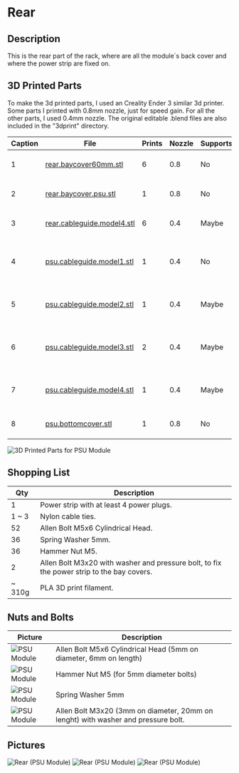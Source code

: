 # Rear

## Description

This is the rear part of the rack, where are all the module´s back cover and where the power strip are fixed on. 

## 3D Printed Parts

To make the 3d printed parts, I used an Creality Ender 3 similar 3d printer. Some parts I printed with 0.8mm nozzle, just for speed gain. For all the other parts, I used 0.4mm nozzle. The original editable .blend files are also included in the "3dprint" directory.

Caption|File|Prints|Nozzle|Supports|Description|
|---|---|---|---|---|---|
| 1|[rear.baycover60mm.stl](./3dprint/rear/rear.baycover60mm.stl)|6|0.8|No|Bay cover for 60mm modules.|
| 2|[rear.baycover.psu.stl](./3dprint/rear/rear.baycover.psu.stl)|1|0.8|No|Bay cover for PSU module.|
| 3|[rear.cableguide.model4.stl](./3dprint/rear/rear.cableguide.model4.stl)|6|0.4|Maybe|Cable guide for 60mm modules.|
| 4|[psu.cableguide.model1.stl](./3dprint/rear/rear.cableguide.model1.stl) |1|0.4|No|Cable guide for PSU and power strip power cables.|
| 5|[psu.cableguide.model2.stl](./3dprint/rear/rear.cableguide.model2.stl) |1|0.4|Maybe|Cable guide for 12V terminal bar.|
| 6|[psu.cableguide.model3.stl](./3dprint/rear/rear.cableguide.model3.stl) |2|0.4|Maybe|Cable guide for 5V and 3.3V terminal bars.|
| 7|[psu.cableguide.model4.stl](./3dprint/rear/rear.cableguide.model4.stl) |1|0.4|Maybe|Cable guide for GND terminal bar.|
| 8|[psu.bottomcover.stl](./3dprint/rear/rear.bottomcover.stl)|1|0.8|No|Rear bottom cover.|

![3D Printed Parts for PSU Module](images/3dprint/rear.jpg)

## Shopping List

Qty|Description|
|---|---|
| 1|Power strip with at least 4 power plugs.|
| 1 ~ 3|Nylon cable ties.|
| 52|Allen Bolt M5x6 Cylindrical Head.|
| 36|Spring Washer 5mm.|
| 36|Hammer Nut M5.|
|  2|Allen Bolt M3x20 with washer and pressure bolt, to fix the power strip to the bay covers.|
| ~ 310g | PLA 3D print filament. |

## Nuts and Bolts

Picture|Description|
|---|---|
|![PSU Module](images/nutsandbolts/nutsandbolts-01.jpg)|Allen Bolt M5x6 Cylindrical Head (5mm on diameter, 6mm on length)|
|![PSU Module](images/nutsandbolts/nutsandbolts-03.jpg)|Hammer Nut M5 (for 5mm diameter bolts)|
|![PSU Module](images/nutsandbolts/nutsandbolts-04.jpg)|Spring Washer 5mm|
|![PSU Module](images/nutsandbolts/nutsandbolts-05.jpg)|Allen Bolt M3x20 (3mm on diameter, 20mm on lenght) with washer and pressure bolt.|

## Pictures

![Rear (PSU Module)](images/pictures/minilab-005.jpg)
![Rear (PSU Module)](images/pictures/minilab-004.jpg)
![Rear (PSU Module)](images/pictures/module-psu-002.jpg)


